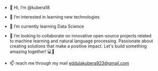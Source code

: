 - 👋 Hi, I’m @kubera18
- 👀 I’m interested in learning new technologies
- 🌱 I’m currently learning Data Science
- 💞️ I’m looking to collaborate on innovative open-source projects
     related to machine learning and natural language processing.
     Passionate about creating solutions that make a positive impact.
     Let's build something amazing together! 💻🚀

- 📫  reach me through my mail eddulakubera923@gmail.com

